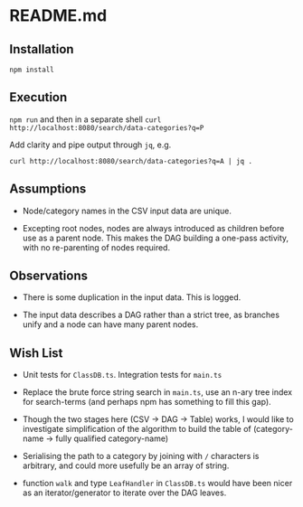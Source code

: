 # README.md


## Installation

`npm install `

## Execution

`npm run` and then in a separate shell `curl http://localhost:8080/search/data-categories?q=P`

Add clarity and pipe output through `jq`, e.g.
```
curl http://localhost:8080/search/data-categories?q=A | jq .
```

## Assumptions

* Node/category names in the CSV input data are unique.

* Excepting root nodes, nodes are always introduced as children before use as a parent node.  This makes the DAG building a one-pass activity, with no re-parenting of nodes required.

## Observations

* There is some duplication in the input data. This is logged.

* The input data describes a DAG rather than a strict tree, as branches unify and a node can have many parent nodes.

## Wish List

* Unit tests for `ClassDB.ts`. Integration tests for `main.ts`

* Replace the brute force string search in `main.ts`, use an n-ary tree index for search-terms (and perhaps npm has something to fill this gap).

* Though the two stages here (CSV -> DAG -> Table) works, I would like to investigate simplification of the algorithm to build the table of (category-name -> fully qualified category-name)

* Serialising the path to a category by joining with `/` characters is arbitrary, and could more usefully be an array of string.

* function `walk` and type `LeafHandler` in `ClassDB.ts` would have been nicer as an iterator/generator to iterate over the DAG leaves.
